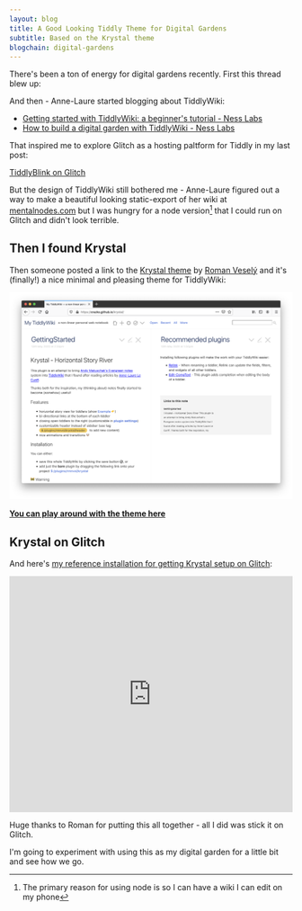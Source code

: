 ```yaml
---
layout: blog
title: A Good Looking Tiddly Theme for Digital Gardens
subtitle: Based on the Krystal theme
blogchain: digital-gardens
---
```


There's been a ton of energy for digital gardens recently. First this thread blew up:

<blockquote class='twitter-tweet' data-conversation='none'><a href='https://twitter.com/Mappletons/status/1250532315459194880'></a></blockquote> <script async src='https://platform.twitter.com/widgets.js' charset='utf-8'></script>

And then - Anne-Laure started blogging about TiddlyWiki:

- [Getting started with TiddlyWiki: a beginner's tutorial - Ness Labs](https://nesslabs.com/tiddlywiki-beginner-tutorial)
- [How to build a digital garden with TiddlyWiki - Ness Labs](https://nesslabs.com/digital-garden-tiddlywiki)

That inspired me to explore Glitch as a hosting paltform for Tiddly in my last post: 

[TiddlyBlink on Glitch](https://tomcritchlow.com/2020/04/20/tiddlyblink-glitch/)

But the design of TiddlyWiki still bothered me - Anne-Laure figured out a way to make a beautiful looking static-export of her wiki at [mentalnodes.com](https://www.mentalnodes.com/) but I was hungry for a node version[^node] that I could run on Glitch and didn't look terrible.

[^node]: The primary reason for using node is so I can have a wiki I can edit on my phone

## Then I found Krystal

Then someone posted a link to the [Krystal theme](https://github.com/crazko/krystal) by [Roman Veselý](https://romanvesely.com/) and it's (finally!) a nice minimal and pleasing theme for TiddlyWiki:

![](/images/krystal-screenshot.png)

**[You can play around with the theme here](https://crazko.github.io/krystal/)**

## Krystal on Glitch

And here's [my reference installation for getting Krystal setup on Glitch](https://glitch.com/~krystal-tiddlywiki):

<!-- Copy and Paste Me -->
<div class="glitch-embed-wrap" style="height: 420px; width: 100%;">
  <iframe
    src="https://glitch.com/embed/#!/embed/krystal-tiddlywiki?path=README.md&previewSize=0&sidebarCollapsed=true"
    title="tiddlyblink on Glitch"
    allow="geolocation; microphone; camera; midi; vr; encrypted-media"
    style="height: 100%; width: 100%; padding-top:0px; padding-bottom:20px; border: 0;">
  </iframe>
</div>

Huge thanks to Roman for putting this all together - all I did was stick it on Glitch.

I'm going to experiment with using this as my digital garden for a little bit and see how we go.
